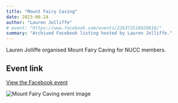 ```yaml
---
title: "Mount Fairy Caving"
date: 2023-06-24
author: "Lauren Jolliffe"
# event: "https://www.facebook.com/events/226372516920616/"
summary: "Archived Facebook listing hosted by Lauren Jolliffe."
---
```

Lauren Jolliffe organised Mount Fairy Caving for NUCC members.

## Event link

[View the Facebook event](https://www.facebook.com/events/226372516920616/)

![Mount Fairy Caving event image](/trip/event-images/20230624_mount_fairy_caving.jpg)
